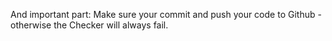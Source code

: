 And important part: Make sure your commit and push your code to Github - otherwise the Checker will always fail.


